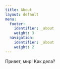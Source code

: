 ```yaml
---
title: About
layout: default
menu:
  footer:
    identifier: _about
    weight: 3
  navigation:
    identifier: _about
    weight: 2
---
```


Привет, мир! Как дела?
